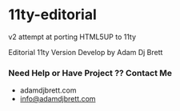 # 11ty-editorial
v2 attempt at porting HTML5UP to 11ty

Editorial 11ty Version Develop by Adam Dj Brett

### Need Help or Have Project ?? Contact Me
+ adamdjbrett.com
+ info@adamdjbrett.com

